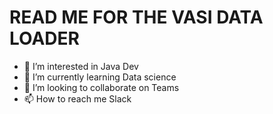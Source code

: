 # READ ME FOR THE VASI DATA LOADER 

- 👀 I’m interested in Java Dev
- 🌱 I’m currently learning Data science
- 💞️ I’m looking to collaborate on Teams
- 📫 How to reach me Slack

<!---
kamaldivi/kamaldivi is a ✨ special ✨ repository because its `README.md` (this file) appears on your GitHub profile.
You can click the Preview link to take a look at your changes.
--->
